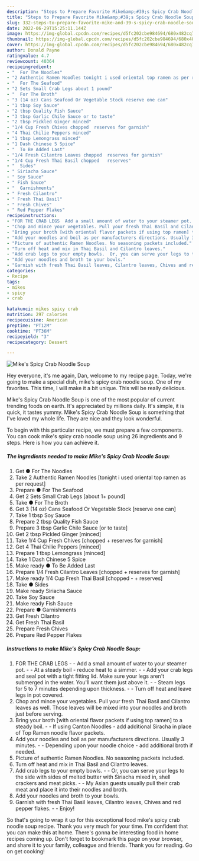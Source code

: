 ```yaml
---
description: "Steps to Prepare Favorite Mike&amp;#39;s Spicy Crab Noodle Soup"
title: "Steps to Prepare Favorite Mike&amp;#39;s Spicy Crab Noodle Soup"
slug: 332-steps-to-prepare-favorite-mike-and-39-s-spicy-crab-noodle-soup
date: 2022-06-29T15:25:11.144Z
image: https://img-global.cpcdn.com/recipes/d5fc202cbe984694/680x482cq70/mikes-spicy-crab-noodle-soup-recipe-main-photo.jpg
thumbnail: https://img-global.cpcdn.com/recipes/d5fc202cbe984694/680x482cq70/mikes-spicy-crab-noodle-soup-recipe-main-photo.jpg
cover: https://img-global.cpcdn.com/recipes/d5fc202cbe984694/680x482cq70/mikes-spicy-crab-noodle-soup-recipe-main-photo.jpg
author: Donald Payne
ratingvalue: 4.7
reviewcount: 40364
recipeingredient:
- "  For The Noodles"
- "2 Authentic Ramen Noodles tonight i used oriental top ramen as per request"
- "  For The Seafood"
- "2 Sets Small Crab Legs about 1 pound"
- "  For The Broth"
- "3 (14 oz) Cans Seafood Or Vegetable Stock reserve one can"
- "1 tbsp Soy Sauce"
- "2 tbsp Quality Fish Sauce"
- "3 tbsp Garlic Chile Sauce or to taste"
- "2 tbsp Pickled Ginger minced"
- "1/4 Cup Fresh Chives chopped  reserves for garnish"
- "4 Thai Chilie Peppers minced"
- "1 tbsp Lemongrass minced"
- "1 Dash Chinese 5 Spice"
- "  To Be Added Last"
- "1/4 Fresh Cilantro Leaves chopped  reserves for garnish"
- "1/4 Cup Fresh Thai Basil chopped   reserves"
- "  Sides"
- " Siriacha Sauce"
- " Soy Sauce"
- " Fish Sauce"
- "  Garnishments"
- " Fresh Cilantro"
- " Fresh Thai Basil"
- " Fresh Chives"
- " Red Pepper Flakes"
recipeinstructions:
- "FOR THE CRAB LEGS  Add a small amount of water to your steamer pot.   At a steady boil - reduce heat to a simmer.   Add your crab legs and seal pot with a tight fitting lid. Make sure your legs aren&#39;t submerged in the water. You&#39;ll want them just above it.   Steam legs for 5 to 7 minutes depending upon thickness.   Turn off heat and leave legs in pot covered."
- "Chop and mince your vegetables. Pull your fresh Thai Basil and Cilantro leaves as well. Those leaves will be mixed into your noodles and broth just before serving."
- "Bring your broth [with oriental flavor packets if using top ramen] to a steady boil.  If using Canton Noodles - add additional Siracha in place of Top Ramen noodle flavor packets."
- "Add your noodles and boil as per manufacturers directions. Usually 3 minutes.  Depending upon your noodle choice - add additional broth if needed."
- "Picture of authentic Ramen Noodles. No seasoning packets included."
- "Turn off heat and mix in Thai Basil and Cilantro leaves."
- "Add crab legs to your empty bowls.  Or, you can serve your legs to the side with sides of melted butter with Siriacha mixed in, shell crackers and meat picks.   My Asian guests usually pull their crab meat and place it into their noodles and broth."
- "Add your noodles and broth to your bowls."
- "Garnish with fresh Thai Basil leaves, Cilantro leaves, Chives and red pepper flakes.  Enjoy!"
categories:
- Recipe
tags:
- mikes
- spicy
- crab

katakunci: mikes spicy crab 
nutrition: 297 calories
recipecuisine: American
preptime: "PT12M"
cooktime: "PT36M"
recipeyield: "3"
recipecategory: Dessert

---
```



![Mike&#39;s Spicy Crab Noodle Soup](https://img-global.cpcdn.com/recipes/d5fc202cbe984694/680x482cq70/mikes-spicy-crab-noodle-soup-recipe-main-photo.jpg)

Hey everyone, it's me again, Dan, welcome to my recipe page. Today, we're going to make a special dish, mike&#39;s spicy crab noodle soup. One of my favorites. This time, I will make it a bit unique. This will be really delicious.



Mike&#39;s Spicy Crab Noodle Soup is one of the most popular of current trending foods on earth. It's appreciated by millions daily. It's simple, it is quick, it tastes yummy. Mike&#39;s Spicy Crab Noodle Soup is something that I've loved my whole life. They are nice and they look wonderful.


To begin with this particular recipe, we must prepare a few components. You can cook mike&#39;s spicy crab noodle soup using 26 ingredients and 9 steps. Here is how you can achieve it.

<!--inarticleads1-->

##### The ingredients needed to make Mike&#39;s Spicy Crab Noodle Soup:

1. Get  ● For The Noodles
1. Take 2 Authentic Ramen Noodles [tonight i used oriental top ramen as per request]
1. Prepare  ● For The Seafood
1. Get 2 Sets Small Crab Legs [about 1+ pound]
1. Take  ● For The Broth
1. Get 3 (14 oz) Cans Seafood Or Vegetable Stock [reserve one can]
1. Take 1 tbsp Soy Sauce
1. Prepare 2 tbsp Quality Fish Sauce
1. Prepare 3 tbsp Garlic Chile Sauce [or to taste]
1. Get 2 tbsp Pickled Ginger [minced]
1. Take 1/4 Cup Fresh Chives [chopped + reserves for garnish]
1. Get 4 Thai Chilie Peppers [minced]
1. Prepare 1 tbsp Lemongrass [minced]
1. Take 1 Dash Chinese 5 Spice
1. Make ready  ● To Be Added Last
1. Prepare 1/4 Fresh Cilantro Leaves [chopped + reserves for garnish]
1. Make ready 1/4 Cup Fresh Thai Basil [chopped - + reserves]
1. Take  ● Sides
1. Make ready  Siriacha Sauce
1. Take  Soy Sauce
1. Make ready  Fish Sauce
1. Prepare  ● Garnishments
1. Get  Fresh Cilantro
1. Get  Fresh Thai Basil
1. Prepare  Fresh Chives
1. Prepare  Red Pepper Flakes




<!--inarticleads2-->

##### Instructions to make Mike&#39;s Spicy Crab Noodle Soup:

1. FOR THE CRAB LEGS -  - Add a small amount of water to your steamer pot.  -  - At a steady boil - reduce heat to a simmer.  -  - Add your crab legs and seal pot with a tight fitting lid. Make sure your legs aren&#39;t submerged in the water. You&#39;ll want them just above it.  -  - Steam legs for 5 to 7 minutes depending upon thickness.  -  - Turn off heat and leave legs in pot covered.
1. Chop and mince your vegetables. Pull your fresh Thai Basil and Cilantro leaves as well. Those leaves will be mixed into your noodles and broth just before serving.
1. Bring your broth [with oriental flavor packets if using top ramen] to a steady boil. -  - If using Canton Noodles - add additional Siracha in place of Top Ramen noodle flavor packets.
1. Add your noodles and boil as per manufacturers directions. Usually 3 minutes. -  - Depending upon your noodle choice - add additional broth if needed.
1. Picture of authentic Ramen Noodles. No seasoning packets included.
1. Turn off heat and mix in Thai Basil and Cilantro leaves.
1. Add crab legs to your empty bowls. -  - Or, you can serve your legs to the side with sides of melted butter with Siriacha mixed in, shell crackers and meat picks.  -  - My Asian guests usually pull their crab meat and place it into their noodles and broth.
1. Add your noodles and broth to your bowls.
1. Garnish with fresh Thai Basil leaves, Cilantro leaves, Chives and red pepper flakes. -  - Enjoy!




So that's going to wrap it up for this exceptional food mike&#39;s spicy crab noodle soup recipe. Thank you very much for your time. I'm confident that you can make this at home. There's gonna be interesting food in home recipes coming up. Don't forget to bookmark this page on your browser, and share it to your family, colleague and friends. Thank you for reading. Go on get cooking!
